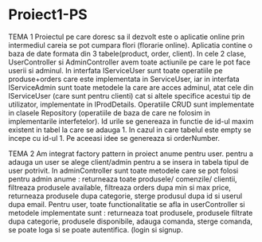 # Proiect1-PS
TEMA 1
Proiectul pe care doresc sa il dezvolt este o aplicatie online prin intermediul careia se pot cumpara flori (florarie online). 
Aplicatia contine o baza de date formata din 3 tabele(product, order, client).
In cele 2 clase, UserController si AdminController avem toate actiunile pe care le pot face userii si adminul.
In interfata IServiceUser sunt toate operatiile pe produse+orders care este implementata in ServiceUser, iar in interfata 
IServiceAdmin sunt toate metodele la care are acces adminul, atat cele din IServiceUser (care sunt pentru clienti) cat si altele
specifice acestui tip de utilizator, implementate in IProdDetails.
Operatiile CRUD sunt implementate in clasele Repository (operatiile de baza de care ne folosim in implementarile interfetelor).
Id urile se genereaza in functie de id-ul maxim existent in tabel la care se adauga 1. In cazul in care tabelul este empty se incepe cu id-ul 1.
Pe aceeasi idee se genereaza si orderNumber.


TEMA 2
Am integrat factory pattern in proiect anume pentru user. pentru a adauga un user se alege client/admin  pentru a se insera in tabela tipul de user potrivit.
In adminController sunt toate metodele care se pot folosi pentru admin anume : returneaza toate produsele/ comenzile/ clientii, filtreaza produsele available, filtreaza orders dupa min si max price, returneaza produsele dupa categorie, sterge produsul dupa id si userul dupa email. Pentru user, toate functionalitatie se afla in userController si metodele implementate sunt : returneaza toat produsele, produsele filtrate dupa categorie, produsele disponibile, adauga comanda, sterge comanda, se poate loga si se poate autentifica. (login si signup.
